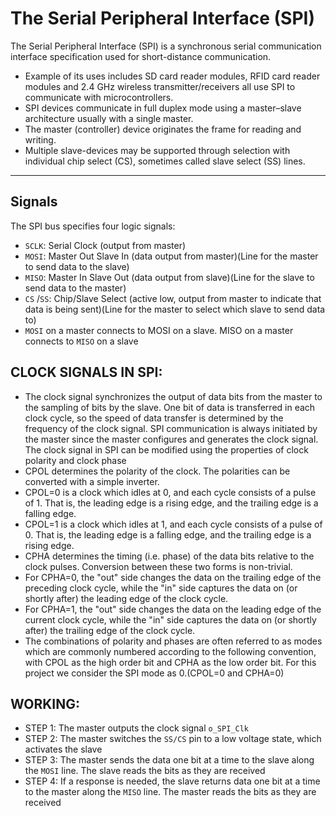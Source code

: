 # The Serial Peripheral Interface (SPI)
The Serial Peripheral Interface (SPI) is a synchronous serial communication interface specification used for short-distance communication.
- Example of its uses includes SD card reader modules, RFID card reader modules and 2.4 GHz wireless transmitter/receivers all use SPI to communicate with microcontrollers.
- SPI devices communicate in full duplex mode using a master–slave architecture usually with a single master.
- The master (controller) device originates the frame for reading and writing.
- Multiple slave-devices may be supported through selection with individual chip select (CS), sometimes called slave select (SS) lines.
<hr>

## Signals
The SPI bus specifies four logic signals:
- ```SCLK```: Serial Clock (output from master)
- ```MOSI```: Master Out Slave In (data output from master)(Line for the master to send data to the slave)
- ```MISO```: Master In Slave Out (data output from slave)(Line for the slave to send data to the master)
- ```CS``` /```SS```: Chip/Slave Select (active low, output from master to indicate that data is being sent)(Line for the master to select which slave to send data to)
- ```MOSI``` on a master connects to MOSI on a slave. MISO on a master connects to ```MISO``` on a slave

## CLOCK SIGNALS IN SPI:
- The clock signal synchronizes the output of data bits from the master to the sampling of bits by the slave. One bit of data is transferred in each clock cycle, so the speed of data transfer is determined by the frequency of the clock signal. SPI communication is always initiated by the master since the master configures and generates the clock signal. The clock signal in SPI can be modified using the properties of clock polarity and clock phase
- CPOL determines the polarity of the clock. The polarities can be converted with a simple inverter.
- CPOL=0 is a clock which idles at 0, and each cycle consists of a pulse of 1. That is, the leading edge is a rising edge, and the trailing edge is a falling edge.
- CPOL=1 is a clock which idles at 1, and each cycle consists of a pulse of 0. That is, the leading edge is a falling edge, and the trailing edge is a rising edge.
- CPHA determines the timing (i.e. phase) of the data bits relative to the clock pulses. Conversion between these two forms is non-trivial.
- For CPHA=0, the "out" side changes the data on the trailing edge of the preceding clock cycle, while the "in" side captures the data on (or shortly after) the leading edge of the clock cycle.
- For CPHA=1, the "out" side changes the data on the leading edge of the current clock cycle, while the "in" side captures the data on (or shortly after) the trailing edge of the clock cycle.
- The combinations of polarity and phases are often referred to as modes which are commonly numbered according to the following convention, with CPOL as the high order bit and CPHA as the low order bit. For this project we consider the SPI mode as 0.(CPOL=0 and CPHA=0)

## WORKING:
- STEP 1: The master outputs the clock signal ```o_SPI_Clk```
- STEP 2: The master switches the ```SS/CS``` pin to a low voltage state, which activates the slave
- STEP 3: The master sends the data one bit at a time to the slave along the ```MOSI``` line. The slave reads the bits as they are received
- STEP 4: If a response is needed, the slave returns data one bit at a time to the master along the ```MISO``` line. The master reads the bits as they are received
